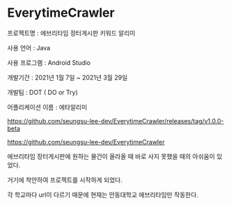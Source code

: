 # EverytimeCrawler
프로젝트명 : ﻿에브리타임 장터게시판 키워드 알리미

사용 언어 : Java

사용 프로그램 : Android Studio

﻿개발기간 : 2021년 1월 7일 ~ 2021년 3월 29일

개발팀 : DOT ( DO or Try)

어플리케이션 이름 : 에타알리미

https://github.com/seungsu-lee-dev/EverytimeCrawler/releases/tag/v1.0.0-beta



https://github.com/seungsu-lee-dev/EverytimeCrawler



에브리타임 장터게시판에 원하는 물건이 올라올 때 바로 사지 못했을 때의 아쉬움이 있었다.

거기에 착안하여 프로젝트를 시작하게 되었다.

각 학교마다 url이 다르기 때문에 현재는 안동대학교 에브리타임만 작동한다.
